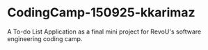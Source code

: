 # CodingCamp-150925-kkarimaz
A To-do List Application as a final mini project for RevoU's software engineering coding camp.
